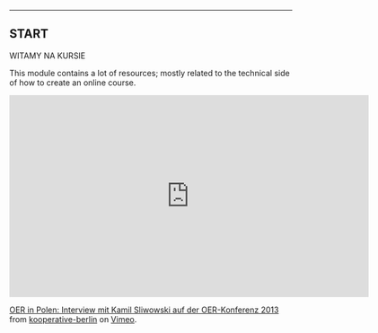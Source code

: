 
---
START
---

WITAMY NA KURSIE

This module contains a lot of resources; mostly related to the technical side of how to create an online course. 

<iframe src="https://player.vimeo.com/video/74845156?color=b31038&title=0&byline=0&portrait=0" width="640" height="360" frameborder="0" webkitallowfullscreen mozallowfullscreen allowfullscreen></iframe>
<p><a href="https://vimeo.com/74845156">OER in Polen: Interview mit Kamil Sliwowski auf der OER-Konferenz 2013</a> from <a href="https://vimeo.com/kooperative">kooperative-berlin</a> on <a href="https://vimeo.com">Vimeo</a>.</p>
